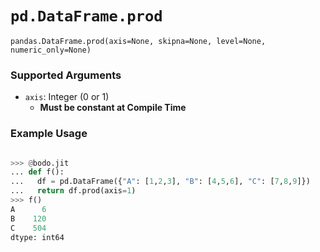# `pd.DataFrame.prod`

`pandas.DataFrame.prod(axis=None, skipna=None, level=None, numeric_only=None)`

### Supported Arguments

- `axis`: Integer (0 or 1)
  - **Must be constant at Compile Time**

### Example Usage

```py

>>> @bodo.jit
... def f():
...   df = pd.DataFrame({"A": [1,2,3], "B": [4,5,6], "C": [7,8,9]})
...   return df.prod(axis=1)
>>> f()
A      6
B    120
C    504
dtype: int64
```

